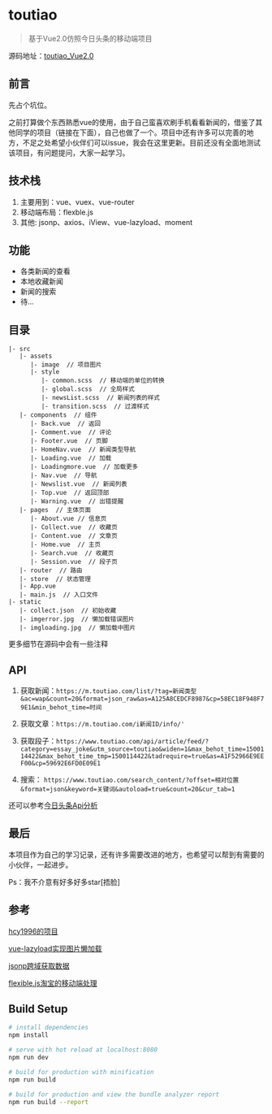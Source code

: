 # toutiao

> 基于Vue2.0仿照今日头条的移动端项目

源码地址：[toutiao_Vue2.0](https://github.com/qinqiang888/vue.js_toutiao)

## 前言

先占个坑位。  

之前打算做个东西熟悉vue的使用，由于自己蛮喜欢刷手机看看新闻的，借鉴了其他同学的项目（链接在下面），自己也做了一个。项目中还有许多可以完善的地方，不足之处希望小伙伴们可以issue，我会在这里更新。目前还没有全面地测试该项目，有问题提问，大家一起学习。

## 技术栈

1. 主要用到：vue、vuex、vue-router
2. 移动端布局：flexble.js
3. 其他: jsonp、axios、iView、vue-lazyload、moment

## 功能

- 各类新闻的查看
- 本地收藏新闻
- 新闻的搜索
- 待...


## 目录
```
|- src
   |- assets
      |- image  // 项目图片
      |- style
         |- common.scss  // 移动端的单位的转换
         |- global.scss  // 全局样式
         |- newsList.scss  // 新闻列表的样式
         |- transition.scss  // 过渡样式
   |- components  // 组件
      |- Back.vue  // 返回
      |- Comment.vue  // 评论
      |- Footer.vue  // 页脚
      |- HomeNav.vue  // 新闻类型导航
      |- Loading.vue  // 加载
      |- Loadingmore.vue  // 加载更多
      |- Nav.vue  // 导航
      |- Newslist.vue  // 新闻列表
      |- Top.vue  // 返回顶部
      |- Warning.vue  // 出错提醒
   |- pages  // 主体页面
      |- About.vue // 信息页
      |- Collect.vue  // 收藏页
      |- Content.vue  // 文章页
      |- Home.vue  // 主页
      |- Search.vue  // 收藏页
      |- Session.vue  // 段子页
   |- router  // 路由
   |- store  // 状态管理
   |- App.vue
   |- main.js  // 入口文件
|- static
   |- collect.json  // 初始收藏
   |- imgerror.jpg  // 懒加载错误图片
   |- imgloading.jpg  // 懒加载中图片
```
更多细节在源码中会有一些注释
## API
1. 获取新闻：`https://m.toutiao.com/list/?tag=新闻类型&ac=wap&count=20&format=json_raw&as=A125A8CEDCF8987&cp=58EC18F948F79E1&min_behot_time=时间`

2. 获取文章：`https://m.toutiao.com/i新闻ID/info/'`

3. 获取段子：`https://www.toutiao.com/api/article/feed/?category=essay_joke&utm_source=toutiao&widen=1&max_behot_time=1500114422&max_behot_time_tmp=1500114422&tadrequire=true&as=A1F52966E9EEF00&cp=59692E6FD0E09E1`

4. 搜索： `https://www.toutiao.com/search_content/?offset=相对位置&format=json&keyword=关键词&autoload=true&count=20&cur_tab=1`

还可以参考[今日头条Api分析](https://github.com/iMeiji/Toutiao/wiki/%E4%BB%8A%E6%97%A5%E5%A4%B4%E6%9D%A1Api%E5%88%86%E6%9E%90)

## 最后

本项目作为自己的学习记录，还有许多需要改进的地方，也希望可以帮到有需要的小伙伴，一起进步。

Ps：我不介意有好多好多star[捂脸]

## 参考

[hcy1996的项目](https://github.com/hcy1996/vue-toutiao)

[vue-lazyload实现图片懒加载](https://github.com/hilongjw/vue-lazyload)

[jsonp跨域获取数据](https://github.com/webmodules/jsonp)

[flexible.js淘宝的移动端处理](https://github.com/amfe/article/issues/17)

## Build Setup

``` bash
# install dependencies
npm install

# serve with hot reload at localhost:8080
npm run dev

# build for production with minification
npm run build

# build for production and view the bundle analyzer report
npm run build --report
```
